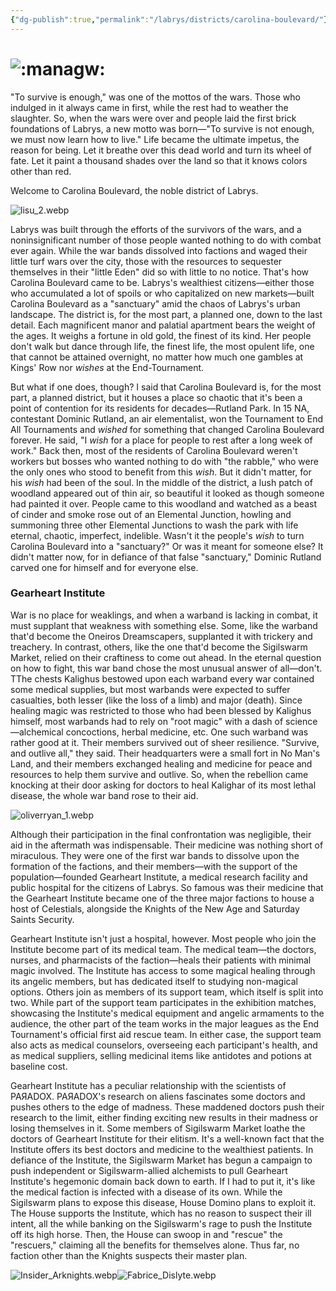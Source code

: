 ```yaml
---
{"dg-publish":true,"permalink":"/labrys/districts/carolina-boulevard/"}
---
```



# ![:managw:](https://cdn.discordapp.com/emojis/1044623353694126110.webp?size=44)

"To survive is enough," was one of the mottos of the wars. Those who indulged in it always came in first, while the rest had to weather the slaughter. So, when the wars were over and people laid the first brick foundations of Labrys, a new motto was born—"To survive is not enough, we must now learn how to live." Life became the ultimate impetus, the reason for being. Let it breathe over this dead world and turn its wheel of fate. Let it paint a thousand shades over the land so that it knows colors other than red.

Welcome to Carolina Boulevard, the noble district of Labrys.

![lisu_2.webp](/img/user/Content/Images/lisu_2.webp)

Labrys was built through the efforts of the survivors of the wars, and a noninsignificant number of those people wanted nothing to do with combat ever again. While the war bands dissolved into factions and waged their little turf wars over the city, those with the resources to sequester themselves in their "little Eden" did so with little to no notice. That's how Carolina Boulevard came to be. Labrys's wealthiest citizens—either those who accumulated a lot of spoils or who capitalized on new markets—built Carolina Boulevard as a "sanctuary" amid the chaos of Labrys's urban landscape. The district is, for the most part, a planned one, down to the last detail. Each magnificent manor and palatial apartment bears the weight of the ages. It weighs a fortune in old gold, the finest of its kind. Her people don't walk but dance through life, the finest life, the most opulent life, one that cannot be attained overnight, no matter how much one gambles at Kings' Row nor _wishes_ at the End-Tournament.

But what if one does, though? I said that Carolina Boulevard is, for the most part, a planned district, but it houses a place so chaotic that it's been a point of contention for its residents for decades—Rutland Park. In 15 NA, contestant Dominic Rutland, an air elementalist, won the Tournament to End All Tournaments and _wished_ for something that changed Carolina Boulevard forever. He said, "I _wish_ for a place for people to rest after a long week of work." Back then, most of the residents of Carolina Boulevard weren't workers but bosses who wanted nothing to do with "the rabble," who were the only ones who stood to benefit from this _wish_. But it didn't matter, for his _wish_ had been of the soul. In the middle of the district, a lush patch of woodland appeared out of thin air, so beautiful it looked as though someone had painted it over. People came to this woodland and watched as a beast of cinder and smoke rose out of an Elemental Junction, howling and summoning three other Elemental Junctions to wash the park with life eternal, chaotic, imperfect, indelible. Wasn't it the people's _wish_ to turn Carolina Boulevard into a "sanctuary?" Or was it meant for someone else? It didn't matter now, for in defiance of that false "sanctuary," Dominic Rutland carved one for himself and for everyone else.

### Gearheart Institute

War is no place for weaklings, and when a warband is lacking in combat, it must supplant that weakness with something else. Some, like the warband that'd become the Oneiros Dreamscapers, supplanted it with trickery and treachery. In contrast, others, like the one that'd become the Sigilswarm Market, relied on their craftiness to come out ahead. In the eternal question on how to fight, this war band chose the most unusual answer of all—don't. TThe chests Kalighus bestowed upon each warband every war contained some medical supplies, but most warbands were expected to suffer casualties, both lesser (like the loss of a limb) and major (death). Since healing magic was restricted to those who had been blessed by Kalighus himself, most warbands had to rely on "root magic" with a dash of science—alchemical concoctions, herbal medicine, etc. One such warband was rather good at it. Their members survived out of sheer resilience. "Survive, and outlive all," they said. Their headquarters were a small fort in No Man's Land, and their members exchanged healing and medicine for peace and resources to help them survive and outlive. So, when the rebellion came knocking at their door asking for doctors to heal Kalighar of its most lethal disease, the whole war band rose to their aid.

![oliverryan_1.webp](/img/user/Content/Images/oliverryan_1.webp)

Although their participation in the final confrontation was negligible, their aid in the aftermath was indispensable. Their medicine was nothing short of miraculous. They were one of the first war bands to dissolve upon the formation of the factions, and their members—with the support of the population—founded Gearheart Institute, a medical research facility and public hospital for the citizens of Labrys. So famous was their medicine that the Gearheart Institute became one of the three major factions to house a host of Celestials, alongside the Knights of the New Age and Saturday Saints Security.

Gearheart Institute isn't just a hospital, however. Most people who join the Institute become part of its medical team. The medical team—the doctors, nurses, and pharmacists of the faction—heals their patients with minimal magic involved. The Institute has access to some magical healing through its angelic members, but has dedicated itself to studying non-magical options. Others join as members of its support team, which itself is split into two. While part of the support team participates in the exhibition matches, showcasing the Institute's medical equipment and angelic armaments to the audience, the other part of the team works in the major leagues as the End Tournament's official first aid rescue team. In either case, the support team also acts as medical counselors, overseeing each participant's health, and as medical suppliers, selling medicinal items like antidotes and potions at baseline cost.

Gearheart Institute has a peculiar relationship with the scientists of PAЯADOX. PAЯADOX's research on aliens fascinates some doctors and pushes others to the edge of madness. These maddened doctors push their research to the limit, either finding exciting new results in their madness or losing themselves in it. Some members of Sigilswarm Market loathe the doctors of Gearheart Institute for their elitism. It's a well-known fact that the Institute offers its best doctors and medicine to the wealthiest patients. In defiance of the Institute, the Sigilswarm Market has begun a campaign to push independent or Sigilswarm-allied alchemists to pull Gearheart Institute's hegemonic domain back down to earth. If I had to put it, it's like the medical faction is infected with a disease of its own. While the Sigilswarm plans to expose this disease, House Domino plans to exploit it. The House supports the Institute, which has no reason to suspect their ill intent, all the while banking on the Sigilswarm's rage to push the Institute off its high horse. Then, the House can swoop in and "rescue" the "rescuers," claiming all the benefits for themselves alone. Thus far, no faction other than the Knights suspects their master plan.

![Insider_Arknights.webp](/img/user/Content/Images/Insider_Arknights.webp)![Fabrice_Dislyte.webp](/img/user/Content/Images/Fabrice_Dislyte.webp)